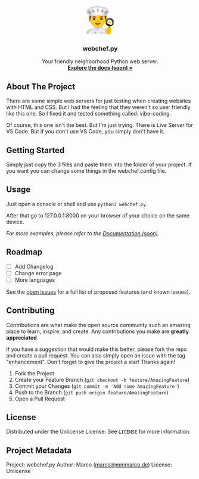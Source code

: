<!-- PROJECT LOGO -->
<br />
<div align="center">
  <a href="https://github.com/mmmarco-de/webchef.py">
    <img src="images/chef.png" alt="Logo" width="80" height="80">
  </a>

  <h3 align="center">webchef.py</h3>

  <p align="center">
    Your friendly neighborhood Python web server.
    <br />
    <a href="#"><strong>Explore the docs (soon) »</strong></a>
  </p>
</div>

## About The Project
There are some simple web servers for just testing when creating websites with HTML and CSS. But I had the feeling that they weren't so user friendly like this one. So I fixed it and tested something called: vibe-coding.

Of course, this one isn't the best. But I'm just trying. There is Live Server for VS Code. But if you don't use VS Code, you simply don't have it.


## Getting Started
Simply just copy the 3 files and paste them into the folder of your project. If you want you can change some things in the webchef.config file.

## Usage
Just open a console or shell and use `python3 webchef.py`.

After that go to 127.0.0.1:8000 on your browser of your choice on the same device.

_For more examples, please refer to the [Documentation (soon)](#)_

## Roadmap
- [ ] Add Changelog
- [ ] Change error page
- [ ] More languages

See the [open issues](https://github.com/mmmarco-de/webchef.py/issues) for a full list of proposed features (and known issues).

## Contributing
Contributions are what make the open source community such an amazing place to learn, inspire, and create. Any contributions you make are **greatly appreciated**.

If you have a suggestion that would make this better, please fork the repo and create a pull request. You can also simply open an issue with the tag "enhancement".
Don't forget to give the project a star! Thanks again!

1. Fork the Project
2. Create your Feature Branch (`git checkout -b feature/AmazingFeature`)
3. Commit your Changes (`git commit -m 'Add some AmazingFeature'`)
4. Push to the Branch (`git push origin feature/AmazingFeature`)
5. Open a Pull Request

## License
Distributed under the Unlicense License. See `LICENSE` for more information.

## Project Metadata
Project: webchef.py
Author: Marco (marco@mmmarco.de)
License: Unlicense